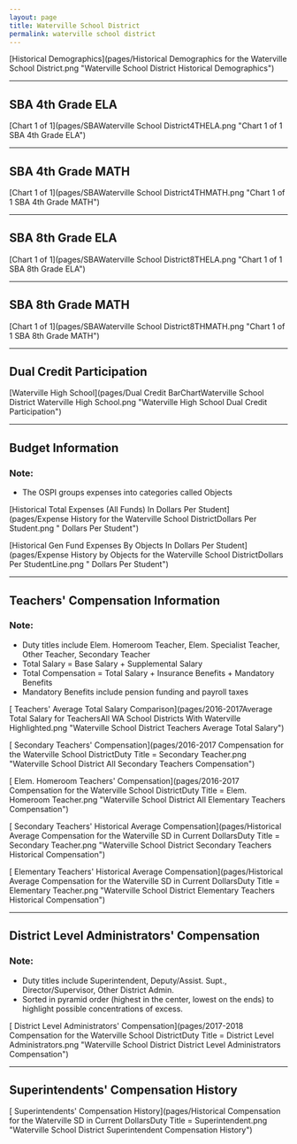 ```yaml
---
layout: page
title: Waterville School District
permalink: waterville school district
---
```



[Historical Demographics](pages/Historical Demographics for the Waterville School District.png "Waterville School District Historical Demographics")

___

## SBA 4th Grade ELA

[Chart 1 of 1](pages/SBAWaterville School District4THELA.png "Chart 1 of 1 SBA 4th Grade ELA")


___

## SBA 4th Grade MATH

[Chart 1 of 1](pages/SBAWaterville School District4THMATH.png "Chart 1 of 1 SBA 4th Grade MATH")


___

## SBA 8th Grade ELA

[Chart 1 of 1](pages/SBAWaterville School District8THELA.png "Chart 1 of 1 SBA 8th Grade ELA")


___

## SBA 8th Grade MATH

[Chart 1 of 1](pages/SBAWaterville School District8THMATH.png "Chart 1 of 1 SBA 8th Grade MATH")


___

## Dual Credit Participation

[Waterville High School](pages/Dual Credit BarChartWaterville School District Waterville High School.png "Waterville High School Dual Credit Participation")


___

## Budget Information
### Note:
- The OSPI groups expenses into categories called Objects

[Historical Total Expenses (All Funds) In Dollars Per Student](pages/Expense History for the Waterville School DistrictDollars Per Student.png " Dollars Per Student")

[Historical Gen Fund Expenses By Objects In Dollars Per Student](pages/Expense History by Objects for the Waterville School DistrictDollars Per StudentLine.png " Dollars Per Student")


___

## Teachers' Compensation Information
### Note:
- Duty titles include Elem. Homeroom Teacher, Elem. Specialist Teacher, Other Teacher, Secondary Teacher
- Total Salary = Base Salary + Supplemental Salary
- Total Compensation = Total Salary + Insurance Benefits + Mandatory Benefits
- Mandatory Benefits include pension funding and payroll taxes

[ Teachers' Average Total Salary Comparison](pages/2016-2017Average Total Salary for TeachersAll WA School Districts With Waterville Highlighted.png "Waterville School District Teachers Average Total Salary")

[ Secondary Teachers' Compensation](pages/2016-2017 Compensation for the Waterville School DistrictDuty Title = Secondary Teacher.png "Waterville School District All Secondary Teachers Compensation")

[ Elem. Homeroom Teachers' Compensation](pages/2016-2017 Compensation for the Waterville School DistrictDuty Title = Elem. Homeroom Teacher.png "Waterville School District All Elementary Teachers Compensation")

[ Secondary Teachers' Historical Average Compensation](pages/Historical Average Compensation for the Waterville SD in Current DollarsDuty Title = Secondary Teacher.png "Waterville School District Secondary Teachers Historical Compensation")

[ Elementary Teachers' Historical Average Compensation](pages/Historical Average Compensation for the Waterville SD in Current DollarsDuty Title = Elementary Teacher.png "Waterville School District Elementary Teachers Historical Compensation")


___

## District Level Administrators' Compensation

### Note:
- Duty titles include Superintendent, Deputy/Assist. Supt., Director/Supervisor, Other District Admin.
- Sorted in pyramid order (highest in the center, lowest on the ends) to highlight possible concentrations of excess.

[ District Level Administrators' Compensation](pages/2017-2018 Compensation for the Waterville School DistrictDuty Title = District Level Administrators.png "Waterville School District District Level Administrators Compensation")


___

## Superintendents' Compensation History

[ Superintendents' Compensation History](pages/Historical Compensation for the Waterville SD in Current DollarsDuty Title = Superintendent.png "Waterville School District Superintendent Compensation History")

